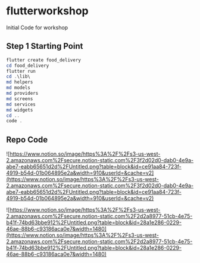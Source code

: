 # flutterworkshop
Initial Code for workshop

## Step 1 Starting Point

```powershell
flutter create food_delivery
cd food_delivery
flutter run
cd .\lib\
md helpers
md models
md providers
md screens
md services
md widgets
cd ..
code .
```

## Repo Code
![https://www.notion.so/image/https%3A%2F%2Fs3-us-west-2.amazonaws.com%2Fsecure.notion-static.com%2F3f2d02d0-dab0-4e9a-abe7-eabb65651d2d%2FUntitled.png?table=block&id=ce91aa84-723f-4919-b54d-01b064895e2a&width=910&userId=&cache=v2](https://www.notion.so/image/https%3A%2F%2Fs3-us-west-2.amazonaws.com%2Fsecure.notion-static.com%2F3f2d02d0-dab0-4e9a-abe7-eabb65651d2d%2FUntitled.png?table=block&id=ce91aa84-723f-4919-b54d-01b064895e2a&width=910&userId=&cache=v2)

![https://www.notion.so/image/https%3A%2F%2Fs3-us-west-2.amazonaws.com%2Fsecure.notion-static.com%2F2d2a8977-51cb-4e75-b41f-74bd63bbe912%2FUntitled.png?table=block&id=28a1e286-0229-46ae-88b6-c93186aca0e7&width=1480](https://www.notion.so/image/https%3A%2F%2Fs3-us-west-2.amazonaws.com%2Fsecure.notion-static.com%2F2d2a8977-51cb-4e75-b41f-74bd63bbe912%2FUntitled.png?table=block&id=28a1e286-0229-46ae-88b6-c93186aca0e7&width=1480)
